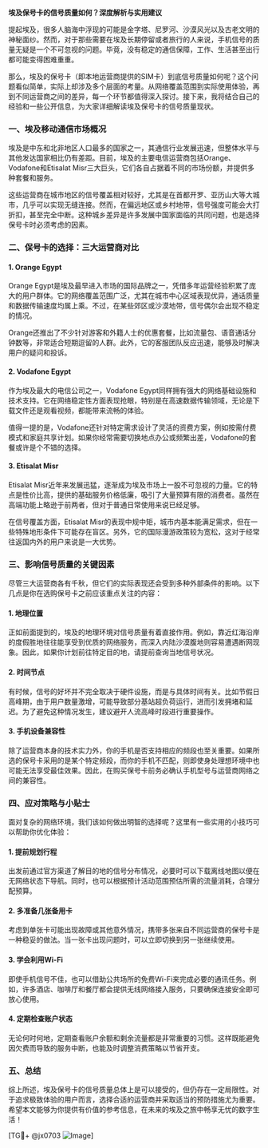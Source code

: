 **埃及保号卡的信号质量如何？深度解析与实用建议**

提起埃及，很多人脑海中浮现的可能是金字塔、尼罗河、沙漠风光以及古老文明的神秘面纱。然而，对于那些需要在埃及长期停留或者旅行的人来说，手机信号的质量无疑是一个不可忽视的问题。毕竟，没有稳定的通信保障，工作、生活甚至出行都可能变得困难重重。

那么，埃及的保号卡（即本地运营商提供的SIM卡）到底信号质量如何呢？这个问题看似简单，实际上却涉及多个层面的考量。从网络覆盖范围到实际使用体验，再到不同运营商之间的差异，每一个环节都值得深入探讨。接下来，我将结合自己的经验和一些公开信息，为大家详细解读埃及保号卡的信号质量现状。

### 一、埃及移动通信市场概况

埃及是中东和北非地区人口最多的国家之一，其通信行业发展迅速，但整体水平与其他发达国家相比仍有差距。目前，埃及的主要电信运营商包括Orange、Vodafone和Etisalat Misr三大巨头，它们各自占据着不同的市场份额，并提供多种套餐和服务。

这些运营商在城市地区的信号覆盖相对较好，尤其是在首都开罗、亚历山大等大城市，几乎可以实现无缝连接。然而，在偏远地区或乡村地带，信号强度可能会大打折扣，甚至完全中断。这种城乡差异是许多发展中国家面临的共同问题，也是选择保号卡时必须考虑的因素。

### 二、保号卡的选择：三大运营商对比

#### 1. Orange Egypt
Orange Egypt是埃及最早进入市场的国际品牌之一，凭借多年运营经验积累了庞大的用户群体。它的网络覆盖范围广泛，尤其在城市中心区域表现优异，通话质量和数据传输速度均属上乘。不过，在某些郊区或沙漠地带，信号偶尔会出现不稳定的情况。

Orange还推出了不少针对游客和外籍人士的优惠套餐，比如流量包、语音通话分钟数等，非常适合短期逗留的人群。此外，它的客服团队反应迅速，能够及时解决用户的疑问和投诉。

#### 2. Vodafone Egypt
作为埃及最大的电信公司之一，Vodafone Egypt同样拥有强大的网络基础设施和技术支持。它在网络稳定性方面表现抢眼，特别是在高速数据传输领域，无论是下载文件还是观看视频，都能带来流畅的体验。

值得一提的是，Vodafone还针对特定需求设计了灵活的资费方案，例如按需付费模式和家庭共享计划。如果你经常需要切换地点办公或频繁出差，Vodafone的套餐或许是个不错的选择。

#### 3. Etisalat Misr
Etisalat Misr近年来发展迅猛，逐渐成为埃及市场上一股不可忽视的力量。它的特点是性价比高，提供的基础服务价格低廉，吸引了大量预算有限的消费者。虽然在高端功能上略逊于前两者，但对于普通日常使用来说已经足够。

在信号覆盖方面，Etisalat Misr的表现中规中矩，城市内基本能满足需求，但在一些特殊地形条件下可能存在盲区。另外，它的国际漫游政策较为宽松，这对于经常往返国内外的用户来说是一大优势。

### 三、影响信号质量的关键因素

尽管三大运营商各有千秋，但它们的实际表现还会受到多种外部条件的影响。以下几点是你在选购保号卡之前应该重点关注的内容：

#### 1. 地理位置
正如前面提到的，埃及的地理环境对信号质量有着直接作用。例如，靠近红海沿岸的度假胜地往往能享受到优质的网络服务，而深入内陆沙漠腹地则容易遭遇断网现象。因此，如果你计划前往特定目的地，请提前查询当地信号状况。

#### 2. 时间节点
有时候，信号的好坏并不完全取决于硬件设施，而是与具体时间有关。比如节假日高峰期，由于用户数量激增，可能导致部分基站超负荷运行，进而引发拥堵和延迟。为了避免这种情况发生，建议避开人流高峰时段进行重要操作。

#### 3. 手机设备兼容性
除了运营商本身的技术实力外，你的手机是否支持相应的频段也至关重要。如果所选的保号卡采用的是某个特定频段，而你的手机不匹配，则即使身处理想环境中也可能无法享受最佳效果。因此，在购买保号卡前务必确认手机型号与运营商网络之间的兼容性。

### 四、应对策略与小贴士

面对复杂的网络环境，我们该如何做出明智的选择呢？这里有一些实用的小技巧可以帮助你优化体验：

#### 1. 提前规划行程
出发前通过官方渠道了解目的地的信号分布情况，必要时可以下载离线地图以便在无网络状态下导航。同时，也可以根据预计活动范围预估所需的流量消耗，合理分配预算。

#### 2. 多准备几张备用卡
考虑到单张卡可能出现故障或其他意外情况，携带多张来自不同运营商的保号卡是一种稳妥的做法。当一张卡出现问题时，可以立即切换到另一张继续使用。

#### 3. 学会利用Wi-Fi
即使手机信号不佳，也可以借助公共场所的免费Wi-Fi来完成必要的通讯任务。例如，许多酒店、咖啡厅和餐厅都会提供无线网络接入服务，只要确保连接安全即可放心使用。

#### 4. 定期检查账户状态
无论何时何地，定期查看账户余额和剩余流量都是非常重要的习惯。这样既能避免因欠费而导致的服务中断，也能及时调整消费策略以节省开支。

### 五、总结

综上所述，埃及保号卡的信号质量总体上是可以接受的，但仍存在一定局限性。对于追求极致体验的用户而言，选择合适的运营商并采取适当的预防措施尤为重要。希望本文能够为你提供有价值的参考信息，在未来的埃及之旅中畅享无忧的数字生活！

[TG💪+ @jx0703 ![Image](https://github.com/user-attachments/assets/dbca1d08-cadb-493c-b0ec-ad6f7a83f270)]